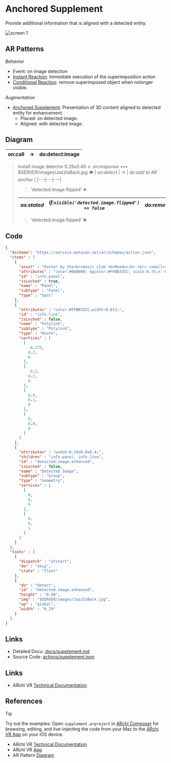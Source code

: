 # Anchored Supplement

Provide additional information that is aligned with a detected entity.

![screen 1](docs/images/screens.jpg)

## AR Patterns

_Behavior_
* Event: on image detection
* [Instant Reaction](https://github.com/ARpatterns/catalog/blob/main/behavioral-patterns/instant-reaction.md): Immediate execution of the superimposition action
* [Conditional Reaction](https://github.com/ARpatterns/catalog/blob/main/behavioral-patterns/conditional-reaction.md): remove superimposed object when nolonger visible.

_Augmentation_
* [Anchored Supplement](https://github.com/ARpatterns/catalog/blob/main/augmentation-patterns/anchored-supplement.md): Presentation of 3D content aligned to detected entity for enhancement.
  * Placed: on detected image.
  * Aligned: with detected image.

## Diagram

 | on:call |  &rarr; | do:detect:image |
 |---|---|---|
 
> Install image detector 0.29x0.40 &larr; _on:response_  •••  $SERVER/images/JazzIsBack.jpg 👁
> | _on:detect_ | &rarr; | _do:add to AR anchor_ |
> |---|---|---|
> 
>> 'detected.image.flipped' ➕
> 
> | _as:stated_ | _if:`visible('detected.image.flipped') == false`_ | _do:remove_ |
> |---|---|---|
> 
>> 'detected.image.flipped' ❌


## Code

```json
{
  "$schema": "https://service.metason.net/ar/schemas/action.json",
  "items" : [
    {
      "asset" : "Poster by the<br>music club <b>Moods</b> <br> <small><br>Zürich (2021)<br></small>",
      "attributes" : "color:#000000; bgcolor:#FFBB33CC; scale:0.75;x:-0.5;y:0.0;",
      "id" : "info.panel",
      "isLocked" : true,
      "name" : "Panel",
      "subtype" : "Panel",
      "type" : "Spot"
    },
    {
      "attributes" : "color:#FFBB33CC;width:0.013;",
      "id" : "info.line",
      "isLocked" : false,
      "name" : "Polylink",
      "subtype" : "Polylink",
      "type" : "Route",
      "vertices" : [
        [
          -0.275,
          0.2,
          0
        ],
        [
          -0.1,
          0.2,
          0
        ],
        [
          0.0,
          0.1,
          0
        ],
        [
          0,
          0.0,
          0
        ]
      ]
    },
    {
      "attributes" : "wxdxh:0.29x0.0x0.4;",
      "children" : "info.panel, info.line",
      "id" : "detected.image.enhanced",
      "isLocked" : false,
      "name" : "Detected Image",
      "subtype" : "Group",
      "type" : "Geometry",
      "vertices" : [
        [
          0,
          0,
          0
        ],
        [
          0,
          0,
          1
        ]
      ]
    }
  ],
  "tasks" : [
    {
      "dispatch" : "atstart",
      "do" : "skip",
      "state" : "floor"
    },
    {
      "do" : "detect",
      "id" : "detected.image.enhanced",
      "height" : "0.40",
      "img" : "$SERVER/images/JazzIsBack.jpg",
      "up" : "global",
      "width" : "0.29"
    }
  ]
}
```

## Links

* Detailed Docu: [docs/supplement.md](docs/supplement.md)
* Source Code: [actions/supplement.json](actions/supplement.json)
## Links
- ARchi VR [Technical Documentation](https://service.metason.net/ar/docu/)

## References

> [!TIP]
> Try out the examples: Open `supplement.arproject` in [ARchi Composer](https://service.metason.net/ar/docu/#archi-composer) for browsing, editing, and live-injecting the code from your Mac to the [ARchi VR App](https://archi.metason.net) on your iOS device.

- ARchi VR [Technical Documentation](https://service.metason.net/ar/docu/)
- ARchi VR [App](https://archi.metason.net)
- AR Pattern [Diagram](https://github.com/ARpatterns/diagram)
